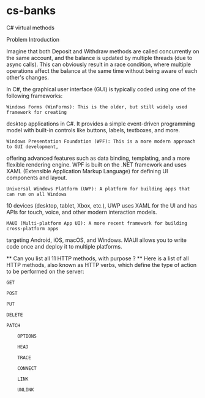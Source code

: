 # cs-banks
C# virtual methods 


Problem Introduction

Imagine that both Deposit and Withdraw methods are called concurrently on the same account, 
and the balance is updated by multiple threads (due to async calls). This can obviously result 
in a race condition, where multiple operations affect the balance at the same time without 
being aware of each other's changes.

In C#, the graphical user interface (GUI) is typically coded using one of the following frameworks:

    Windows Forms (WinForms): This is the older, but still widely used framework for creating 
desktop applications in C#. It provides a simple event-driven programming model with built-in 
controls like buttons, labels, textboxes, and more.

    Windows Presentation Foundation (WPF): This is a more modern approach to GUI development, 
offering advanced features such as data binding, templating, and a more flexible rendering engine. 
WPF is built on the .NET framework and uses XAML (Extensible Application Markup Language) for 
defining UI components and layout.

    Universal Windows Platform (UWP): A platform for building apps that can run on all Windows 
10 devices (desktop, tablet, Xbox, etc.), UWP uses XAML for the UI and has APIs for touch, voice, 
and other modern interaction models.

    MAUI (Multi-platform App UI): A more recent framework for building cross-platform apps 
targeting Android, iOS, macOS, and Windows. MAUI allows you to write code once and deploy 
it to multiple platforms.


 ** Can you list all 11 HTTP methods, with purpose ? ** 
Here is a list of all HTTP methods, also known as HTTP verbs, which define the type of action to
be performed on the server:

    GET
       
    POST

    PUT

    DELETE

    PATCH

        OPTIONS
        
        HEAD
        
        TRACE
        
        CONNECT
        
        LINK
        
        UNLINK
